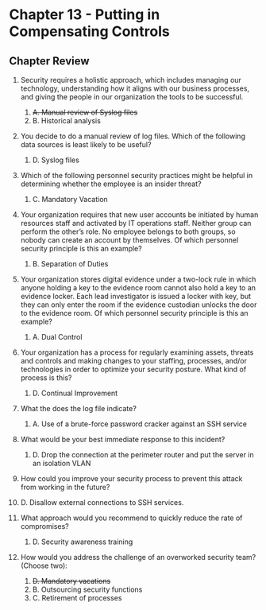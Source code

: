 # Chapter 13 - Putting in Compensating Controls

## Chapter Review

1. Security requires a holistic approach, which includes managing our technology, understanding how it aligns with our business processes, and giving the people in our organization the tools to be successful.
   1. ~~A. Manual review of Syslog files~~
   2. B. Historical analysis

2. You decide to do a manual review of log files. Which of the following data sources is least likely to be useful?
   1. D. Syslog files

3. Which of the following personnel security practices might be helpful in determining whether the employee is an insider threat?
   1. C. Mandatory Vacation

4. Your organization requires that new user accounts be initiated by human resources staff and activated by IT operations staff. Neither group can perform the other’s role. No employee belongs to both groups, so nobody can create an account by themselves. Of which personnel security principle is this an example?
   1. B. Separation of Duties

5. Your organization stores digital evidence under a two-lock rule in which anyone holding a key to the evidence room cannot also hold a key to an evidence locker. Each lead investigator is issued a locker with key, but they can only enter the room if the evidence custodian unlocks the door to the evidence room. Of which personnel security principle is this an example?
   1. A. Dual Control

6. Your organization has a process for regularly examining assets, threats and controls and making changes to your staffing, processes, and/or technologies in order to optimize your security posture. What kind of process is this?
   1. D. Continual Improvement

7. What the does the log file indicate?
   1. A. Use of a brute-force password cracker against an SSH service

8. What would be your best immediate response to this incident?
   1. D. Drop the connection at the perimeter router and put the server in an isolation VLAN

9.  How could you improve your security process to prevent this attack from working in the future?
   2.  D. Disallow external connections to SSH services.

10. What approach would you recommend to quickly reduce the rate of compromises?
    1.  D. Security awareness training

11. How would you address the challenge of an overworked security team? (Choose two):
    1.  ~~D. Mandatory vacations~~
    2.  B. Outsourcing security functions
    3.  C. Retirement of processes